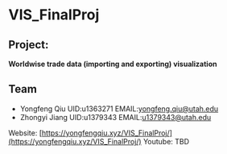 # VIS_FinalProj


## Project: 
**Worldwise trade data (importing and exporting) visualization**

## Team
- Yongfeng Qiu UID:u1363271 EMAIL:yongfeng.qiu@utah.edu
- Zhongyi Jiang UID:u1379343 EMAIL:u1379343@utah.edu

Website: [https://yongfengqiu.xyz/VIS_FinalProj/](https://yongfengqiu.xyz/VIS_FinalProj/) 
Youtube: TBD
